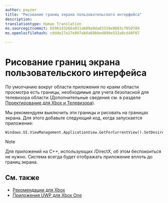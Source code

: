 ```yaml
---
author: payzer
title: "Рисование границ экрана пользовательского интерфейса"
description: 
translationtype: Human Translation
ms.sourcegitcommit: b5961d3266a031ab09a9da63319e9883cf050789
ms.openlocfilehash: cddde27a17e897ab8a68bbed099e532a8cd48f07

---
```


# Рисование границ экрана пользовательского интерфейса   
По умолчанию вокруг области приложения по краям области просмотра есть границы, необходимые для учета безопасной для телевизора области (Дополнительные сведения см. в разделе [Проектирование для Xbox и Телевизора](../input-and-devices/designing-for-tv.md#tv-safe-area)). 

Мы рекомендуем выключить эти границы и рисовать на границах экрана. Для этого добавьте следующий код, когда запускается приложение:
   
```
Windows.UI.ViewManagement.ApplicationView.GetForCurrentView().SetDesiredBoundsMode(Windows.UI.ViewManagement.ApplicationViewBoundsMode.UseCoreWindow);
```
   
> [!NOTE]
> Для приложений на C++, использующих /DirectX, об этом беспокоиться не нужно. Система всегда будет отображать приложение вплоть до границ экрана.

## См. также
- [Рекомендации для Xbox](tailoring-for-xbox.md)
- [Приложения UWP для Xbox One](index.md)



<!--HONumber=Aug16_HO3-->


